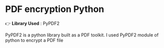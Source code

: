 # PDF encryption Python

:point_right: **Library Used** : PyPDF2

PyPDF2 is a python library built as a PDF toolkit. I used PyPDF2 module of python to encrypt a PDF file 

